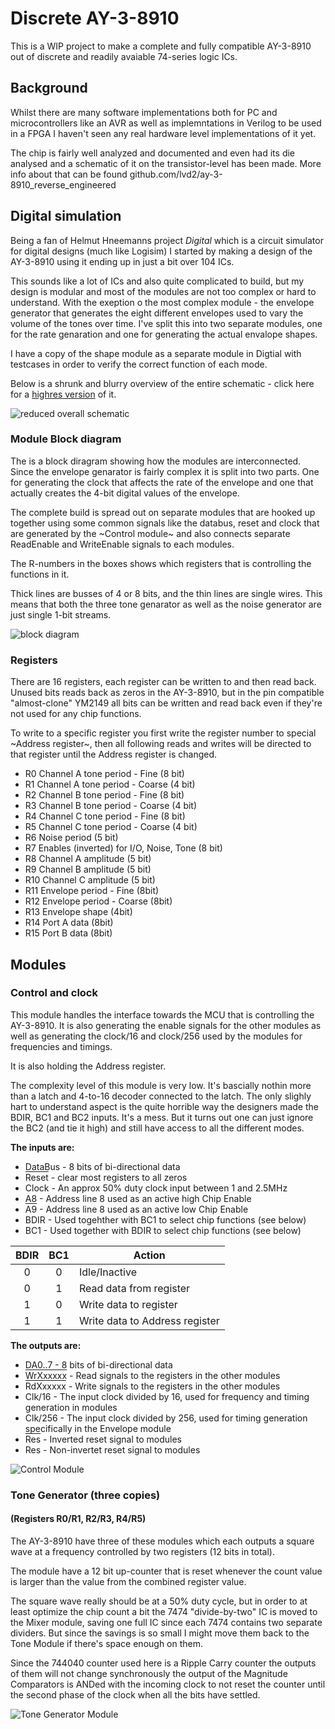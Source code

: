 # Discrete AY-3-8910

This is a WIP project to make a complete and fully compatible AY-3-8910 out of discrete and readily avaiable 74-series logic ICs.

## Background

Whilst there are many software implementations both for PC and microcontrollers like an AVR as well as implemntations in Verilog to be used in a FPGA I haven't seen any real hardware level implementations of it yet.

The chip is fairly well analyzed and documented and even had its die analysed and a schematic of it on the transistor-level has been made. More info about that can be found github.com/lvd2/ay-3-8910_reverse_engineered

## Digital simulation

Being a fan of Helmut Hneemanns project _Digital_ which is a circuit simulator for digital designs (much like Logisim) I started by making a design of the AY-3-8910 using it ending up in just a bit over 104 ICs.

This sounds like a lot of ICs and also quite complicated to build, but my design is modular and most of the modules are
not too complex or hard to understand. With the exeption o the most complex module - the envelope generator that
generates the  eight different envelopes  used to vary the volume of the tones over time. 
I've split this into two separate modules, one for the rate genaration and
one for generating the actual envalope shapes.

I have a copy of the shape module as a separate module in Digtial with testcases in order to verify the correct function of each mode.

Below is a shrunk and blurry overview of the entire schematic - click here for a [highres version](https://raw.githubusercontent.com/mengstr/Discrete-AY-3-8910/main/Images/AY-3-8910-full-large.png) of it.

![reduced overall schematic](Images/AY-3-8910-full-small.png)

### Module Block diagram

The is a block diragram showing how the modules are interconnected. Since the envelope genarator is fairly complex it is split into two parts. One for generating the clock that affects the rate of the envelope and one that actually creates the 4-bit digital values of the envelope. 

The complete build is spread out on separate modules that are hooked up together using some common signals like the databus, reset and clock that are generated by the ~Control module~ and also connects separate ReadEnable and WriteEnable signals to each modules. 

The R-numbers in the boxes shows which registers that is controlling the functions in it.

Thick lines are busses of 4 or 8 bits, and the thin lines are single wires. This means that both the three tone genarator as well as the noise generator are just single 1-bit streams.

![block diagram](Images/Module%20Block%20Diagram.png)

### Registers

There are 16 registers, each register can be written to and then read back. Unused bits reads back as zeros in the AY-3-8910, but in the pin compatible "almost-clone" YM2149 all bits can be written and read back even if they're not used for any chip functions.

To write to a specific register you first write the register number to special ~Address register~, then all following reads and writes will be directed to that register until the Address register is changed.

- R0 Channel A tone period - Fine (8 bit)
- R1 Channel A tone period - Coarse (4 bit)
- R2 Channel B tone period - Fine (8 bit)
- R3 Channel B tone period - Coarse (4 bit)
- R4 Channel C tone period - Fine (8 bit)
- R5 Channel C tone period - Coarse (4 bit)
- R6 Noise period (5 bit)
- R7 Enables (inverted) for I/O, Noise, Tone (8 bit)
- R8 Channel A amplitude (5 bit)
- R9 Channel B amplitude (5 bit)
- R10 Channel C amplitude (5 bit)
- R11 Envelope period - Fine (8bit)
- R12 Envelope period - Coarse (8bit)
- R13 Envelope shape (4bit)
- R14 Port A data (8bit)
- R15 Port B data (8bit)

## Modules

### Control and clock
This module handles the interface towards the MCU that is controlling the AY-3-8910. It is also generating the enable signals for the other modules as well as generating the clock/16 and clock/256 used by the modules for frequencies and timings.

It is also holding the Address register.

The complexity level of this module is very low. It's bascially nothin more than a latch and 4-to-16 decoder connected to the latch. The only slighly hart to understand aspect is the quite horrible way the designers made the BDIR, BC1 and BC2 inputs. It's a mess. But it turns out one can just ignore the BC2 (and tie it high) and still have access to all the different modes.

**The inputs are:**
- DataBus - 8 bits of bi-directional data
- <span style="text-decoration:overline">Reset</span> - clear most registers to all zeros
- Clock - An approx 50% duty clock input between 1 and 2.5MHz
- A8 - Address line 8 used as an active high Chip Enable
- <span style="text-decoration:overline">A9</span> - Address line 8 used as an active low Chip Enable
- BDIR - Used togehther with BC1 to select chip functions (see below)
- BC1 - Used together with BDIR to select chip functions (see below)

| BDIR | BC1 | Action |
| :------: | :-----: |--------|
|0|0|Idle/Inactive|
|0|1|Read data from register|
|1|0|Write data to register|
|1|1|Write data to Address register|

**The outputs are:**
- DA0..7 - 8 bits of bi-directional data
- <span style="text-decoration:overline">WrXxxxxx</span> - Read signals to the registers in the other modules
- <span style="text-decoration:overline">RdXxxxxx</span> - Write signals to the registers in the other modules
- Clk/16 - The input clock divided by 16, used for frequency and timing generation in modules
- Clk/256 - The input clock divided by 256, used for timing generation specifically in the Envelope module
- <span style="text-decoration:overline">Res</span> - Inverted reset signal to modules
- Res - Non-invertet reset signal to modules

![Control Module](Images/Module-Control.png)

### Tone Generator (three copies)
#### (Registers R0/R1, R2/R3, R4/R5)

The AY-3-8910 have three of these modules which each outputs a square wave at a frequency controlled by two registers (12 bits in total).

The module have a 12 bit up-counter that is reset whenever the count value is larger than the value from the combined register value.

The square wave really should be at a 50% duty cycle, but in order to at least optimize the chip count a bit the 7474 "divide-by-two" IC is moved to the Mixer module, saving one full IC since each 7474 contains two separate dividers. But since the savings is so small I might move them back to the Tone Module if there's space enough on them. 

Since the 744040 counter used here is a Ripple Carry counter the outputs of them will not change synchronously the output of the Magnitude Comparators is ANDed with the incoming clock to not reset the counter until the second phase of the clock when all the bits have settled.

![Tone Generator Module](Images/Module-ToneGen.png)

